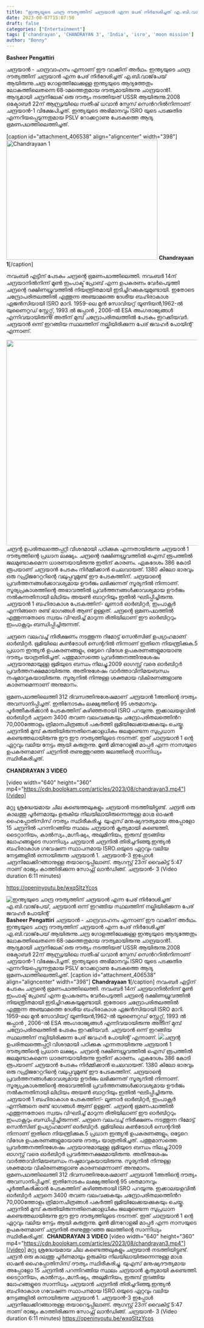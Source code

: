 ```yaml
---
title: "ഇന്ത്യയുടെ ചാന്ദ്ര ദൗത്യത്തിന് ചന്ദ്രയാൻ എന്ന പേര് നിർദേശിച്ചത് എ.ബി.വാജ്‌പേയ്, ചന്ദ്രയാൻ ഒന്ന് ഇറങ്ങിയ സ്ഥലത്തിന് നല്കിയിരിക്കുന്ന പേര് ജവഹർ പോയിന്റ്"
date: 2023-08-07T15:07:50
draft: false
categories: ["Entertainment"]
tags: ['chandrayan', 'CHANDRAYAN 3', 'India', 'isro', 'moon mission']
author: "Bonny"
---
```


<strong>Basheer Pengattiri</strong>

ചന്ദ്രയാൻ - ചാന്ദ്രവാഹനം എന്നാണ് ഈ വാക്കിന് അർഥം. ഇന്ത്യയുടെ ചാന്ദ്ര ദൗത്യത്തിന് ചന്ദ്രയാൻ എന്ന പേര് നിർദേശിച്ചത് എ.ബി.വാജ്‌പേയ് ആയിരുന്നു.ചന്ദ്ര ഗോളത്തിലേക്കുള്ള ഇന്ത്യയുടെ ആദ്യത്തേതും ലോകത്തിലെതന്നെ 68-ാമത്തെതുമായ ദൗത്യമായിരുന്നു ചാന്ദ്രയാൻ1. ആദ്യമായി ചന്ദ്രനിലേക് ഒരു ദൗത്യം നടത്തിയത് USSR ആയിരുന്നു.2008 ഒക്ടോബർ 22ന് ആന്ധ്രയിലെ സതീഷ് ധവാൻ സ്പേസ് സെൻററിൽനിന്നാണ് ചന്ദ്രയാൻ-1 വിക്ഷേപിച്ചത്. ഇന്ത്യയുടെ അഭിമാനവും ISRO യുടെ പടക്കുതിര എന്നറിയപ്പെടുന്നതുമായ PSLV റോക്കറ്റാണു പേടകത്തെ ആദ്യ ഭ്രമണപഥത്തിലെത്തിച്ചത്.

[caption id="attachment_406538" align="aligncenter" width="398"]<a href="http://13.232.38.164/wp-content/uploads/2023/08/GEE.jpg"><img class="size-full wp-image-406538" src="http://13.232.38.164/wp-content/uploads/2023/08/GEE.jpg" alt="Chandrayaan 1" width="398" height="315" /></a> <strong>Chandrayaan 1</strong>[/caption]

നവംബർ എട്ടിന് പേടകം ചന്ദ്രന്റെ ഭ്രമണപഥത്തിലെത്തി. നവംബർ 14ന് ചന്ദ്രയാനിൽനിന്ന് മൂൺ ഇംപാക്ട് പ്രോബ് എന്ന ഉപകരണം വേർപെടുത്തി ചന്ദ്രന്റെ ദക്ഷിണധ്രുവത്തിൽ നിയന്ത്രിതമായി ഇടിച്ചിറക്കുകയുമുണ്ടായി. ഇതോടെ ചന്ദ്രോപരിതലത്തിൽ എത്തുന്ന അഞ്ചാമത്തെ ദേശീയ ബഹിരാകാശ ഏജൻസിയായി ISRO മാറി. 1959-ലെ മുൻ സോവിയറ്റ് യൂണിയൻ,1962-ൽ യുണൈറ്റഡ് സ്റ്റേറ്റ്സ്, 1993 ൽ ജപ്പാൻ , 2006-ൽ ESA അംഗരാജ്യങ്ങൾ എന്നിവയായിരുന്നു അതിന് മുമ്പ് ചന്ദ്രോപരിതലത്തിൽ പേടകം ഇറക്കിയവർ. ചന്ദ്രയാൻ ഒന്ന് ഇറങ്ങിയ സ്ഥലത്തിന് നല്കിയിരിക്കുന്ന പേര് ജവഹർ പോയിന്റ് എന്നാണ്.

<a href="http://13.232.38.164/wp-content/uploads/2023/08/DQQQFFF.webp"><img class="size-full wp-image-406539 aligncenter" src="http://13.232.38.164/wp-content/uploads/2023/08/DQQQFFF.webp" alt="" width="960" height="540" /></a>ചന്ദ്രന്റ ഉപരിതലത്തെപ്പറ്റി വിശദമായി പഠിക്കുക എന്നതായിരുന്നു ചന്ദ്രയാൻ 1 ദൗത്യത്തിന്റെ പ്രധാന ലക്ഷ്യം. ചന്ദ്രന്റെ ദക്ഷിണധ്രുവത്തിൽ ഐസ് രൂപത്തിൽ ജലമുണ്ടാകുമെന്ന ധാരണയായിരുന്നു ഇതിന് കാരണം. ഏകദേശം 386 കോടി രൂപയാണ് ചന്ദ്രയാൻ പേടകം നിർമ്മിക്കാൻ ചെലവായത്. 1380 കിലോ ഭാരവും ഒരു റഫ്രിജറേറ്ററിന്റെ വലുപ്പവുമുണ്ട് ഈ പേടകത്തിന്. ചന്ദ്രയാന്റെ പ്രവർത്തനങ്ങൾക്കാവശ്യമായ ഊർജം ലഭിക്കുന്നത് സൂര്യനിൽ നിന്നാണ്. സൂര്യപ്രകാശത്തിന്റെ അഭാവത്തിൽ പ്രവർത്തനങ്ങൾക്കാവശ്യമായ ഊർജം നൽകുന്നതിനായി ലിഥിയം അയൺ ബാറ്ററിയും ഇതിൽ ഘടിപ്പിച്ചിരുന്നു. ചന്ദ്രയാൻ 1 ബഹിരാകാശ പേടകത്തിന്- ലൂണാർ ഓർബിറ്റർ, ഇംപാക്റ്റർ എന്നിങ്ങനെ രണ്ട് ഭാഗങ്ങൾ ആണ് ഉള്ളത്. ചന്ദ്രന്റെ ഭ്രമണപഥത്തിൽ എത്തുന്നതോടെ സ്വയം വിഘടിച്ച് മാറുന്ന രീതിയിലാണ് ഈ ഓർബിറ്ററും ഇംപാക്റ്ററും ബന്ധിപ്പിച്ചിരുന്നത്.

ചന്ദ്രനെ വലംവച്ച് നിരീക്ഷണം നടത്തുന്ന റിമോട്ട് സെൻസിങ് ഉപഗ്രഹമാണ് ഓർബിറ്റർ. ഭൂമിയിലെ കൺട്രോൾ സെന്ററിൽ നിന്നാണ് ഇതിനെ നിയന്ത്രിക്കുക.5 പ്രധാന ഇന്ത്യൻ ഉപകരണങ്ങളും, ഒട്ടേറെ വിദേശ ഉപകരണങ്ങളുമായാണു ദൗത്യം യാത്രതിരിച്ചത്. പത്തുമാസത്തെ പ്രവർത്തനത്തിനുശേഷം ചന്ദ്രയാനുമായുള്ള ഭൂമിയുടെ ബന്ധം നിലച്ചു.2009 ഓഗസ്റ്റ് വരെ ഓർബിറ്റർ പ്രവർത്തനക്ഷമമായിരുന്നു. അതിനുശേഷം വാർത്താവിനിമയബന്ധം നഷ്ടമാവുകയായിരുന്നു. സൂര്യനിൽ നിന്നുള്ള ശക്തമായ വികിരണങ്ങളാണു കാരണമെന്നാണ് അനുമാനം.

ഭ്രമണപഥത്തിലെത്തി 312 ദിവസത്തിനുശേഷമാണ് ചന്ദ്രയാൻ 1അതിന്റെ ദൗത്യം അവസാനിപ്പിച്ചത്. ഇതിനോടകം ലക്ഷ്യത്തിന്റെ 95 ശതമാനവും പൂർത്തീകരിക്കാൻ പേടകത്തിന് കഴിഞ്ഞതായി ISRO പറയുന്നു. ഇക്കാലയളവിൽ ഓർബിറ്റർ ചന്ദ്രനെ 3400 തവണ വലംവക്കുകയും ചന്ദ്രോപരിതലത്തിെൻറ 70,000ത്തോളം ത്രിമാനചിത്രങ്ങൾ പകർത്തി ഭൂമിയിലേക്കയക്കുകയും ചെയ്തു.
ചന്ദ്രനിൽ മുമ്പ് കരുതിയിരുന്നതിനെക്കാളധികം ജലമുണ്ടെന്ന സുപ്രധാന കണ്ടെത്തലായിരുന്നു ഈ ഈ ദൗത്യത്തിലൂടെ നടന്നത്. ഇത് ചാന്ദ്രയാൻ 1 ന്റെ ഏറ്റവും വലിയ നേട്ടം ആയി കരുതുന്നു.
മൂൺ മിനറോളജി മാപ്പർ എന്ന നാസയുടെ ഉപകരണമാണ് ചന്ദ്രനിൽ തണുത്തുറഞ്ഞ ജലത്തിന്റെ സാന്നിധ്യം സ്ഥിരീകരിച്ചത്. ‌

<strong>CHANDRAYAN 3 VIDEO</strong>

[video width="640" height="360" mp4="https://cdn.boolokam.com/articles/2023/08/chandrayan3.mp4"][/video]

മറ്റു ശ്രദ്ധേയമായ ചില കണ്ടെത്തലുകളും ചന്ദ്രയാൻ നടത്തിയിട്ടുണ്ട്. ചന്ദ്രൻ ഒരു കാലത്തു പൂർണമായും ഉരുകിയ നിലയിലായിരുന്നെന്നുള്ള മാഗ്മ ഓഷൻ ഹൈപ്പോതിസിസ് ദൗത്യം സ്ഥിരീകരിച്ചു. യുഎസ് മനുഷ്യദൗത്യമായ അപ്പോളോ 15 ചന്ദ്രനിൽ പറന്നിറങ്ങിയ സ്ഥലം ചന്ദ്രയാന്‍ കൃത്യമായി കണ്ടെത്തി. ടൈറ്റാനിയം, കാൽസ്യം.,മഗ്നീഷ്യം, അലുമിനിയം, ഇരുമ്പ് തുടങ്ങിയ ലോഹങ്ങളുടെ സാന്നിധ്യം ചന്ദ്രയാൻ ചന്ദ്രനിൽ തിരിച്ചറിഞ്ഞു.ഇന്ത്യൻ ബഹിരാകാശ ഗവേഷണ സ്ഥാപനമായ ISRO.ഒയുടെ ഏറ്റവും വലിയ നേട്ടങ്ങളിൽ ഒന്നായിരുന്നു ചന്ദ്രയാൻ 1. ചന്ദ്രയാൻ-3 ഇപ്പോൾ ചന്ദ്രനിലേക്കിറങ്ങാനുള്ള തയാറെടുപ്പിലാണ്. ആഗസ്റ്റ് 23ന് വൈകിട്ട് 5:47 നാണ് രാജ്യം കാത്തിരിക്കുന്ന സോഫ്റ്റ് ലാൻഡിങ്ങ്. ചന്ദ്രയാൻ- 3
(Video duration 6:11 minutes)

<a href="https://openinyoutu.be/wxqSItzYcos">https://openinyoutu.be/wxqSItzYcos</a>


![ഇന്ത്യയുടെ ചാന്ദ്ര ദൗത്യത്തിന് ചന്ദ്രയാൻ എന്ന പേര് നിർദേശിച്ചത് എ.ബി.വാജ്‌പേയ്, ചന്ദ്രയാൻ ഒന്ന് ഇറങ്ങിയ സ്ഥലത്തിന് നല്കിയിരിക്കുന്ന പേര് ജവഹർ പോയിന്റ്](http://13.232.38.164/wp-content/uploads/2023/08/GEE.jpg)**Basheer Pengattiri** ചന്ദ്രയാൻ - ചാന്ദ്രവാഹനം എന്നാണ് ഈ വാക്കിന് അർഥം. ഇന്ത്യയുടെ ചാന്ദ്ര ദൗത്യത്തിന് ചന്ദ്രയാൻ എന്ന പേര് നിർദേശിച്ചത് എ.ബി.വാജ്‌പേയ് ആയിരുന്നു.ചന്ദ്ര ഗോളത്തിലേക്കുള്ള ഇന്ത്യയുടെ ആദ്യത്തേതും ലോകത്തിലെതന്നെ 68-ാമത്തെതുമായ ദൗത്യമായിരുന്നു ചാന്ദ്രയാൻ1. ആദ്യമായി ചന്ദ്രനിലേക് ഒരു ദൗത്യം നടത്തിയത് USSR ആയിരുന്നു.2008 ഒക്ടോബർ 22ന് ആന്ധ്രയിലെ സതീഷ് ധവാൻ സ്പേസ് സെൻററിൽനിന്നാണ് ചന്ദ്രയാൻ-1 വിക്ഷേപിച്ചത്. ഇന്ത്യയുടെ അഭിമാനവും ISRO യുടെ പടക്കുതിര എന്നറിയപ്പെടുന്നതുമായ PSLV റോക്കറ്റാണു പേടകത്തെ ആദ്യ ഭ്രമണപഥത്തിലെത്തിച്ചത്. [caption id="attachment_406538" align="aligncenter" width="398"][](http://13.232.38.164/wp-content/uploads/2023/08/GEE.jpg) **Chandrayaan 1**[/caption] നവംബർ എട്ടിന് പേടകം ചന്ദ്രന്റെ ഭ്രമണപഥത്തിലെത്തി. നവംബർ 14ന് ചന്ദ്രയാനിൽനിന്ന് മൂൺ ഇംപാക്ട് പ്രോബ് എന്ന ഉപകരണം വേർപെടുത്തി ചന്ദ്രന്റെ ദക്ഷിണധ്രുവത്തിൽ നിയന്ത്രിതമായി ഇടിച്ചിറക്കുകയുമുണ്ടായി. ഇതോടെ ചന്ദ്രോപരിതലത്തിൽ എത്തുന്ന അഞ്ചാമത്തെ ദേശീയ ബഹിരാകാശ ഏജൻസിയായി ISRO മാറി. 1959-ലെ മുൻ സോവിയറ്റ് യൂണിയൻ,1962-ൽ യുണൈറ്റഡ് സ്റ്റേറ്റ്സ്, 1993 ൽ ജപ്പാൻ , 2006-ൽ ESA അംഗരാജ്യങ്ങൾ എന്നിവയായിരുന്നു അതിന് മുമ്പ് ചന്ദ്രോപരിതലത്തിൽ പേടകം ഇറക്കിയവർ. ചന്ദ്രയാൻ ഒന്ന് ഇറങ്ങിയ സ്ഥലത്തിന് നല്കിയിരിക്കുന്ന പേര് ജവഹർ പോയിന്റ് എന്നാണ്. [![](http://13.232.38.164/wp-content/uploads/2023/08/DQQQFFF.webp)](http://13.232.38.164/wp-content/uploads/2023/08/DQQQFFF.webp)ചന്ദ്രന്റ ഉപരിതലത്തെപ്പറ്റി വിശദമായി പഠിക്കുക എന്നതായിരുന്നു ചന്ദ്രയാൻ 1 ദൗത്യത്തിന്റെ പ്രധാന ലക്ഷ്യം. ചന്ദ്രന്റെ ദക്ഷിണധ്രുവത്തിൽ ഐസ് രൂപത്തിൽ ജലമുണ്ടാകുമെന്ന ധാരണയായിരുന്നു ഇതിന് കാരണം. ഏകദേശം 386 കോടി രൂപയാണ് ചന്ദ്രയാൻ പേടകം നിർമ്മിക്കാൻ ചെലവായത്. 1380 കിലോ ഭാരവും ഒരു റഫ്രിജറേറ്ററിന്റെ വലുപ്പവുമുണ്ട് ഈ പേടകത്തിന്. ചന്ദ്രയാന്റെ പ്രവർത്തനങ്ങൾക്കാവശ്യമായ ഊർജം ലഭിക്കുന്നത് സൂര്യനിൽ നിന്നാണ്. സൂര്യപ്രകാശത്തിന്റെ അഭാവത്തിൽ പ്രവർത്തനങ്ങൾക്കാവശ്യമായ ഊർജം നൽകുന്നതിനായി ലിഥിയം അയൺ ബാറ്ററിയും ഇതിൽ ഘടിപ്പിച്ചിരുന്നു. ചന്ദ്രയാൻ 1 ബഹിരാകാശ പേടകത്തിന്- ലൂണാർ ഓർബിറ്റർ, ഇംപാക്റ്റർ എന്നിങ്ങനെ രണ്ട് ഭാഗങ്ങൾ ആണ് ഉള്ളത്. ചന്ദ്രന്റെ ഭ്രമണപഥത്തിൽ എത്തുന്നതോടെ സ്വയം വിഘടിച്ച് മാറുന്ന രീതിയിലാണ് ഈ ഓർബിറ്ററും ഇംപാക്റ്ററും ബന്ധിപ്പിച്ചിരുന്നത്. ചന്ദ്രനെ വലംവച്ച് നിരീക്ഷണം നടത്തുന്ന റിമോട്ട് സെൻസിങ് ഉപഗ്രഹമാണ് ഓർബിറ്റർ. ഭൂമിയിലെ കൺട്രോൾ സെന്ററിൽ നിന്നാണ് ഇതിനെ നിയന്ത്രിക്കുക.5 പ്രധാന ഇന്ത്യൻ ഉപകരണങ്ങളും, ഒട്ടേറെ വിദേശ ഉപകരണങ്ങളുമായാണു ദൗത്യം യാത്രതിരിച്ചത്. പത്തുമാസത്തെ പ്രവർത്തനത്തിനുശേഷം ചന്ദ്രയാനുമായുള്ള ഭൂമിയുടെ ബന്ധം നിലച്ചു.2009 ഓഗസ്റ്റ് വരെ ഓർബിറ്റർ പ്രവർത്തനക്ഷമമായിരുന്നു. അതിനുശേഷം വാർത്താവിനിമയബന്ധം നഷ്ടമാവുകയായിരുന്നു. സൂര്യനിൽ നിന്നുള്ള ശക്തമായ വികിരണങ്ങളാണു കാരണമെന്നാണ് അനുമാനം. ഭ്രമണപഥത്തിലെത്തി 312 ദിവസത്തിനുശേഷമാണ് ചന്ദ്രയാൻ 1അതിന്റെ ദൗത്യം അവസാനിപ്പിച്ചത്. ഇതിനോടകം ലക്ഷ്യത്തിന്റെ 95 ശതമാനവും പൂർത്തീകരിക്കാൻ പേടകത്തിന് കഴിഞ്ഞതായി ISRO പറയുന്നു. ഇക്കാലയളവിൽ ഓർബിറ്റർ ചന്ദ്രനെ 3400 തവണ വലംവക്കുകയും ചന്ദ്രോപരിതലത്തിെൻറ 70,000ത്തോളം ത്രിമാനചിത്രങ്ങൾ പകർത്തി ഭൂമിയിലേക്കയക്കുകയും ചെയ്തു. ചന്ദ്രനിൽ മുമ്പ് കരുതിയിരുന്നതിനെക്കാളധികം ജലമുണ്ടെന്ന സുപ്രധാന കണ്ടെത്തലായിരുന്നു ഈ ഈ ദൗത്യത്തിലൂടെ നടന്നത്. ഇത് ചാന്ദ്രയാൻ 1 ന്റെ ഏറ്റവും വലിയ നേട്ടം ആയി കരുതുന്നു. മൂൺ മിനറോളജി മാപ്പർ എന്ന നാസയുടെ ഉപകരണമാണ് ചന്ദ്രനിൽ തണുത്തുറഞ്ഞ ജലത്തിന്റെ സാന്നിധ്യം സ്ഥിരീകരിച്ചത്. ‌ **CHANDRAYAN 3 VIDEO** [video width="640" height="360" mp4="https://cdn.boolokam.com/articles/2023/08/chandrayan3.mp4"][/video] മറ്റു ശ്രദ്ധേയമായ ചില കണ്ടെത്തലുകളും ചന്ദ്രയാൻ നടത്തിയിട്ടുണ്ട്. ചന്ദ്രൻ ഒരു കാലത്തു പൂർണമായും ഉരുകിയ നിലയിലായിരുന്നെന്നുള്ള മാഗ്മ ഓഷൻ ഹൈപ്പോതിസിസ് ദൗത്യം സ്ഥിരീകരിച്ചു. യുഎസ് മനുഷ്യദൗത്യമായ അപ്പോളോ 15 ചന്ദ്രനിൽ പറന്നിറങ്ങിയ സ്ഥലം ചന്ദ്രയാന്‍ കൃത്യമായി കണ്ടെത്തി. ടൈറ്റാനിയം, കാൽസ്യം.,മഗ്നീഷ്യം, അലുമിനിയം, ഇരുമ്പ് തുടങ്ങിയ ലോഹങ്ങളുടെ സാന്നിധ്യം ചന്ദ്രയാൻ ചന്ദ്രനിൽ തിരിച്ചറിഞ്ഞു.ഇന്ത്യൻ ബഹിരാകാശ ഗവേഷണ സ്ഥാപനമായ ISRO.ഒയുടെ ഏറ്റവും വലിയ നേട്ടങ്ങളിൽ ഒന്നായിരുന്നു ചന്ദ്രയാൻ 1. ചന്ദ്രയാൻ-3 ഇപ്പോൾ ചന്ദ്രനിലേക്കിറങ്ങാനുള്ള തയാറെടുപ്പിലാണ്. ആഗസ്റ്റ് 23ന് വൈകിട്ട് 5:47 നാണ് രാജ്യം കാത്തിരിക്കുന്ന സോഫ്റ്റ് ലാൻഡിങ്ങ്. ചന്ദ്രയാൻ- 3 (Video duration 6:11 minutes) <https://openinyoutu.be/wxqSItzYcos>
